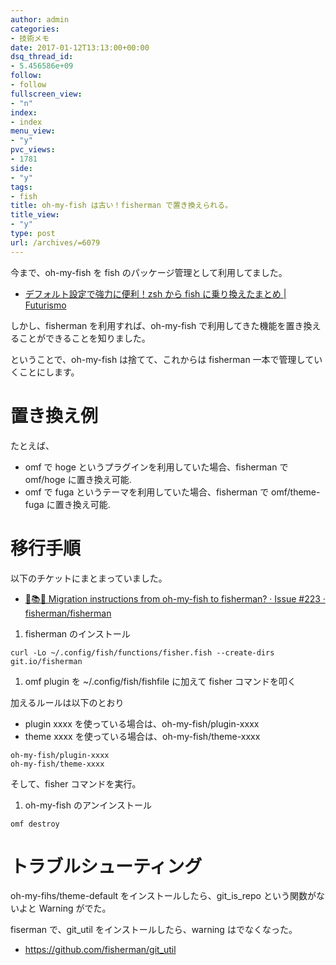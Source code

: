 ```yaml
---
author: admin
categories:
- 技術メモ
date: 2017-01-12T13:13:00+00:00
dsq_thread_id:
- 5.456586e+09
follow:
- follow
fullscreen_view:
- "n"
index:
- index
menu_view:
- "y"
pvc_views:
- 1781
side:
- "y"
tags:
- fish
title: oh-my-fish は古い！fisherman で置き換えられる。
title_view:
- "y"
type: post
url: /archives/=6079
---
```


今まで、oh-my-fish を fish のパッケージ管理として利用してました。

-   [デフォルト設定で強力に便利！zsh から fish に乗り換えたまとめ |
    Futurismo](https://futurismo.biz/archives/6016)

しかし、fisherman を利用すれば、oh-my-fish
で利用してきた機能を置き換えることができることを知りました。

ということで、oh-my-fish は捨てて、これからは fisherman
一本で管理していくことにします。

置き換え例
==========

たとえば、

-   omf で hoge というプラグインを利用していた場合、fisherman で
    omf/hoge に置き換え可能.
-   omf で fuga というテーマを利用していた場合、fisherman で
    omf/theme-fuga に置き換え可能.

移行手順
========

以下のチケットにまとまっていました。

-   [📌📚📕 Migration instructions from oh-my-fish to fisherman? · Issue
    \#223 ·
    fisherman/fisherman](https://github.com/fisherman/fisherman/issues/223)

1.  fisherman のインストール

``` {.bash}
curl -Lo ~/.config/fish/functions/fisher.fish --create-dirs git.io/fisherman
```

1.  omf plugin を \~/.config/fish/fishfile に加えて fisher
    コマンドを叩く

加えるルールは以下のとおり

-   plugin xxxx を使っている場合は、oh-my-fish/plugin-xxxx
-   theme xxxx を使っている場合は、oh-my-fish/theme-xxxx

``` {.bash}
oh-my-fish/plugin-xxxx
oh-my-fish/theme-xxxx
```

そして、fisher コマンドを実行。

1.  oh-my-fish のアンインストール

``` {.bash}
omf destroy
```

トラブルシューティング
======================

oh-my-fihs/theme-default をインストールしたら、git\_is\_repo
という関数がないよと Warning がでた。

fiserman で、git\_util をインストールしたら、warning はでなくなった。

-   <https://github.com/fisherman/git_util>
